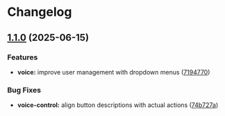 # Changelog

## [1.1.0](https://github.com/PhoenixRaph/discord-tempvoice-bot/compare/v1.0.4...v1.1.0) (2025-06-15)


### Features

* **voice:** improve user management with dropdown menus ([7194770](https://github.com/PhoenixRaph/discord-tempvoice-bot/commit/7194770c75f226a32a9ac973914b93bddbcfdc9c))


### Bug Fixes

* **voice-control:** align button descriptions with actual actions ([74b727a](https://github.com/PhoenixRaph/discord-tempvoice-bot/commit/74b727aeaf396a0ce2ecae667a22ad49e191e7a5))
